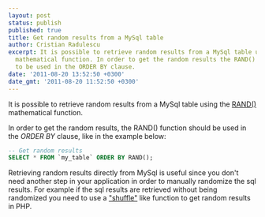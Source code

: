 ```yaml
---
layout: post
status: publish
published: true
title: Get random results from a MySql table
author: Cristian Radulescu
excerpt: It is possible to retrieve random results from a MySql table using the RAND()
  mathematical function. In order to get the random results the RAND() function needs
  to be used in the ORDER BY clause.
date: '2011-08-20 13:52:50 +0300'
date_gmt: '2011-08-20 11:52:50 +0300'
---
```

It is possible to retrieve random results from a MySql table using the [RAND()](http://dev.mysql.com/doc/refman/5.1/en/mathematical-functions.html#function_rand) mathematical function.

In order to get the random results, the RAND() function should be used in the *ORDER BY* clause, like in the example below:

```sql
-- Get random results
SELECT * FROM `my_table` ORDER BY RAND();
```

Retrieving random results directly from MySql is useful since you don't need another step in your application in order to manually randomize the sql results. For example if the sql results are retrieved without being randomized you need to use a ["shuffle"](http://php.net/manual/en/function.shuffle.php) like function to get random results in PHP.

